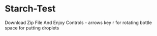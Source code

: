 # Starch-Test
Download Zip File And Enjoy 
Controls -  arrows key 
            r for rotating bottle 
            space for putting droplets
